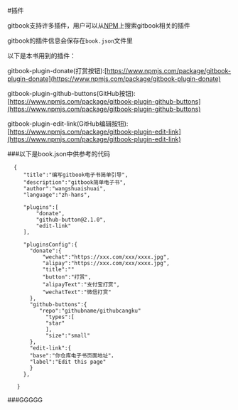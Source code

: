 #插件




gitbook支持许多插件，用户可以从[NPM](https://www.npmjs.com/)上搜索gitbook相关的插件

gitbook的插件信息会保存在`book.json`文件里


以下是本书用到的插件：

gitbook-plugin-donate(打赏按钮):[https://www.npmjs.com/package/gitbook-plugin-donate](https://www.npmjs.com/package/gitbook-plugin-donate)

gitbook-plugin-github-buttons(GitHub按钮):[https://www.npmjs.com/package/gitbook-plugin-github-buttons](https://www.npmjs.com/package/gitbook-plugin-github-buttons)

gitbook-plugin-edit-link(GitHub编辑按钮):[https://www.npmjs.com/package/gitbook-plugin-edit-link](https://www.npmjs.com/package/gitbook-plugin-edit-link)



###以下是book.json中供参考的代码

```
  {
     "title":"编写gitbook电子书简单引导",
     "description":"gitbook简单电子书",
     "author":"wangshuaishuai",
     "language":"zh-hans",

     "plugins":[
         "donate",
         "github-button@2.1.0",
         "edit-link"
     ],

     "pluginsConfig":{
       "donate":{
           "wechat":"https://xxx.com/xxx/xxxx.jpg",
           "alipay":"https://xxx.com/xxx/xxxx.jpg",
           "title":""
           "button":"打赏",
           "alipayText":"支付宝打赏",
           "wechatText":"微信打赏"
       },
       "github-buttons":{
          "repo":"githubname/githubcangku"
            "types":[
            "star"
            ],
            "size":"small"
       },
       "edit-link":{
       "base":"你仓库电子书页面地址"，
       "label":"Edit this page"
       }
     },
     
   }

  ```
 ###GGGGG
